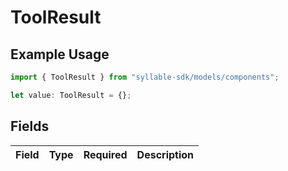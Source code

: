 # ToolResult

## Example Usage

```typescript
import { ToolResult } from "syllable-sdk/models/components";

let value: ToolResult = {};
```

## Fields

| Field       | Type        | Required    | Description |
| ----------- | ----------- | ----------- | ----------- |